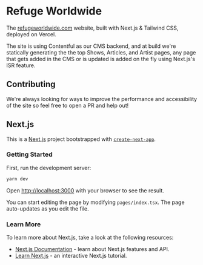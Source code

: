# Refuge Worldwide

The [refugeworldwide.com](https://refugeworldwide.com) website, built with Next.js & Tailwind CSS, deployed on Vercel.

The site is using Contentful as our CMS backend, and at build we're statically generating the the top Shows, Articles, and Artist pages, any page that gets added in the CMS or is updated is added on the fly using Next.js's ISR feature.

## Contributing

We're always looking for ways to improve the performance and accessibility of the site so feel free to open a PR and help out!

## Next.js

This is a [Next.js](https://nextjs.org/) project bootstrapped with [`create-next-app`](https://github.com/vercel/next.js/tree/canary/packages/create-next-app).

### Getting Started

First, run the development server:

```bash
yarn dev
```

Open [http://localhost:3000](http://localhost:3000) with your browser to see the result.

You can start editing the page by modifying `pages/index.tsx`. The page auto-updates as you edit the file.

### Learn More

To learn more about Next.js, take a look at the following resources:

- [Next.js Documentation](https://nextjs.org/docs) - learn about Next.js features and API.
- [Learn Next.js](https://nextjs.org/learn) - an interactive Next.js tutorial.
